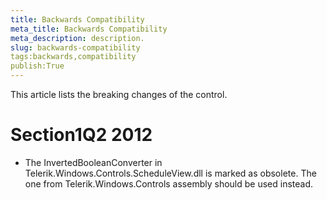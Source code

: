 ```yaml
---
title: Backwards Compatibility
meta_title: Backwards Compatibility
meta_description: description.
slug: backwards-compatibility
tags:backwards,compatibility
publish:True
---
```



This article lists the breaking changes of the control.

# Section1Q2 2012

* The InvertedBooleanConverter in Telerik.Windows.Controls.ScheduleView.dll is marked as obsolete. The one from Telerik.Windows.Controls assembly should be used instead.        	
        	
